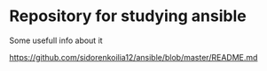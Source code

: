 <h1> Repository for studying ansible</h1>

Some usefull info about it

<https://github.com/sidorenkoilia12/ansible/blob/master/README.md>
